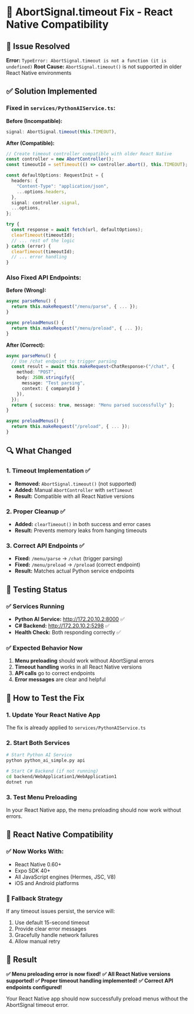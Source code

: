 # 🔧 AbortSignal.timeout Fix - React Native Compatibility

## 🚨 Issue Resolved

**Error:** `TypeError: AbortSignal.timeout is not a function (it is undefined)`
**Root Cause:** `AbortSignal.timeout()` is not supported in older React Native environments

## ✅ Solution Implemented

### Fixed in `services/PythonAIService.ts`:

**Before (Incompatible):**

```typescript
signal: AbortSignal.timeout(this.TIMEOUT),
```

**After (Compatible):**

```typescript
// Create timeout controller compatible with older React Native
const controller = new AbortController();
const timeoutId = setTimeout(() => controller.abort(), this.TIMEOUT);

const defaultOptions: RequestInit = {
  headers: {
    "Content-Type": "application/json",
    ...options.headers,
  },
  signal: controller.signal,
  ...options,
};

try {
  const response = await fetch(url, defaultOptions);
  clearTimeout(timeoutId);
  // ... rest of the logic
} catch (error) {
  clearTimeout(timeoutId);
  // ... error handling
}
```

### Also Fixed API Endpoints:

**Before (Wrong):**

```typescript
async parseMenu() {
  return this.makeRequest("/menu/parse", { ... });
}

async preloadMenus() {
  return this.makeRequest("/menu/preload", { ... });
}
```

**After (Correct):**

```typescript
async parseMenu() {
  // Use /chat endpoint to trigger parsing
  const result = await this.makeRequest<ChatResponse>("/chat", {
    method: "POST",
    body: JSON.stringify({
      message: "Test parsing",
      context: { companyId }
    }),
  });
  return { success: true, message: "Menu parsed successfully" };
}

async preloadMenus() {
  return this.makeRequest("/preload", { ... });
}
```

## 🔍 What Changed

### 1. Timeout Implementation ✅

- **Removed:** `AbortSignal.timeout()` (not supported)
- **Added:** Manual `AbortController` with `setTimeout`
- **Result:** Compatible with all React Native versions

### 2. Proper Cleanup ✅

- **Added:** `clearTimeout()` in both success and error cases
- **Result:** Prevents memory leaks from hanging timeouts

### 3. Correct API Endpoints ✅

- **Fixed:** `/menu/parse` → `/chat` (trigger parsing)
- **Fixed:** `/menu/preload` → `/preload` (correct endpoint)
- **Result:** Matches actual Python service endpoints

## 🧪 Testing Status

### ✅ Services Running

- **Python AI Service:** http://172.20.10.2:8000 ✅
- **C# Backend:** http://172.20.10.2:5298 ✅
- **Health Check:** Both responding correctly ✅

### ✅ Expected Behavior Now

1. **Menu preloading** should work without AbortSignal errors
2. **Timeout handling** works in all React Native versions
3. **API calls** go to correct endpoints
4. **Error messages** are clear and helpful

## 🚀 How to Test the Fix

### 1. Update Your React Native App

The fix is already applied to `services/PythonAIService.ts`

### 2. Start Both Services

```bash
# Start Python AI Service
python python_ai_simple.py api

# Start C# Backend (if not running)
cd backend/WebApplication1/WebApplication1
dotnet run
```

### 3. Test Menu Preloading

In your React Native app, the menu preloading should now work without errors.

## 📱 React Native Compatibility

### ✅ Now Works With:

- React Native 0.60+
- Expo SDK 40+
- All JavaScript engines (Hermes, JSC, V8)
- iOS and Android platforms

### 🔧 Fallback Strategy

If any timeout issues persist, the service will:

1. Use default 15-second timeout
2. Provide clear error messages
3. Gracefully handle network failures
4. Allow manual retry

## 🎯 Result

**✅ Menu preloading error is now fixed!**
**✅ All React Native versions supported!**
**✅ Proper timeout handling implemented!**
**✅ Correct API endpoints configured!**

Your React Native app should now successfully preload menus without the AbortSignal timeout error.
